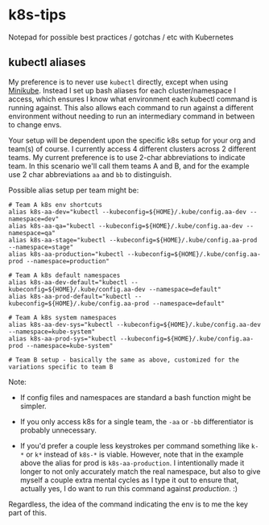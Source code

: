# k8s-tips
Notepad for possible best practices / gotchas / etc with Kubernetes

## kubectl aliases

My preference is to never use `kubectl` directly, except when using [Minikube](https://github.com/kubernetes/minikube). Instead I set up bash aliases for each cluster/namespace I access, which ensures I know what environment each kubectl command is running against. This also allows each command to run against a different environment without needing to run an intermediary command in between to change envs.

Your setup will be dependent upon the specific k8s setup for your org and team(s) of course. I currently access 4 different clusters across 2 different teams. My current preference is to use 2-char abbreviations to indicate team. In this scenario we'll call them teams A and B, and for the example use 2 char abbreviations `aa` and `bb` to distinguish.

Possible alias setup per team might be:

    # Team A k8s env shortcuts
    alias k8s-aa-dev="kubectl --kubeconfig=${HOME}/.kube/config.aa-dev --namespace=dev"
    alias k8s-aa-qa="kubectl --kubeconfig=${HOME}/.kube/config.aa-dev --namespace=qa"
    alias k8s-aa-stage="kubectl --kubeconfig=${HOME}/.kube/config.aa-prod --namespace=stage"
    alias k8s-aa-production="kubectl --kubeconfig=${HOME}/.kube/config.aa-prod --namespace=production"

    # Team A k8s default namespaces
    alias k8s-aa-dev-default="kubectl --kubeconfig=${HOME}/.kube/config.aa-dev --namespace=default"
    alias k8s-aa-prod-default="kubectl --kubeconfig=${HOME}/.kube/config.aa-prod --namespace=default"

    # Team A k8s system namespaces
    alias k8s-aa-dev-sys="kubectl --kubeconfig=${HOME}/.kube/config.aa-dev --namespace=kube-system"
    alias k8s-aa-prod-sys="kubectl --kubeconfig=${HOME}/.kube/config.aa-prod --namespace=kube-system"

    # Team B setup - basically the same as above, customized for the variations specific to team B

Note:

- If config files and namespaces are standard a bash function might be simpler.

- If you only access k8s for a single team, the `-aa` or `-bb` differentiator is probably unnecessary.

- If you'd prefer a couple less keystrokes per command something like `k-*` or `k*` instead of `k8s-*` is viable. However, note that in the example above the alias for prod is `k8s-aa-production`. I intentionally made it longer to not only accurately match the real namespace, but also to give myself a couple extra mental cycles as I type it out to ensure that, actually yes, I do want to run this command against _production_. :)

Regardless, the idea of the command indicating the env is to me the key part of this.
